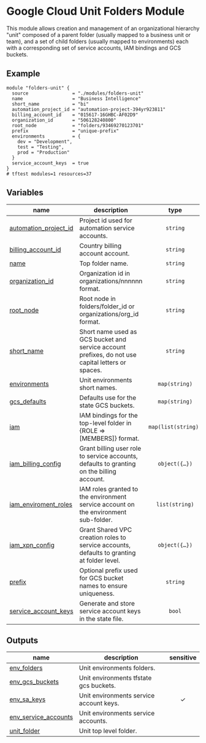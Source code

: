 # Google Cloud Unit Folders Module

This module allows creation and management of an organizational hierarchy "unit" composed of a parent folder (usually mapped to a business unit or team), and a set of child folders (usually mapped to environments) each with a corresponding set of service accounts, IAM bindings and GCS buckets.

## Example

```hcl
module "folders-unit" {
  source                = "./modules/folders-unit"
  name                  = "Business Intelligence"
  short_name            = "bi"
  automation_project_id = "automation-project-394yr923811"
  billing_account_id    = "015617-16GHBC-AF02D9"
  organization_id       = "506128240800"
  root_node             = "folders/93469270123701"
  prefix                = "unique-prefix"
  environments          = {
    dev = "Development",
    test = "Testing",
    prod = "Production"
  }
  service_account_keys  = true
}
# tftest modules=1 resources=37
```
<!-- BEGIN TFDOC -->

## Variables

| name | description | type | required | default |
|---|---|:---:|:---:|:---:|
| [automation_project_id](variables.tf#L17) | Project id used for automation service accounts. | <code>string</code> | ✓ |  |
| [billing_account_id](variables.tf#L22) | Country billing account account. | <code>string</code> | ✓ |  |
| [name](variables.tf#L86) | Top folder name. | <code>string</code> | ✓ |  |
| [organization_id](variables.tf#L91) | Organization id in organizations/nnnnnn format. | <code>string</code> | ✓ |  |
| [root_node](variables.tf#L102) | Root node in folders/folder_id or organizations/org_id format. | <code>string</code> | ✓ |  |
| [short_name](variables.tf#L113) | Short name used as GCS bucket and service account prefixes, do not use capital letters or spaces. | <code>string</code> | ✓ |  |
| [environments](variables.tf#L27) | Unit environments short names. | <code>map&#40;string&#41;</code> |  | <code title="&#123;&#10;  non-prod &#61; &#34;Non production&#34;&#10;  prod     &#61; &#34;Production&#34;&#10;&#125;">&#123;&#8230;&#125;</code> |
| [gcs_defaults](variables.tf#L36) | Defaults use for the state GCS buckets. | <code>map&#40;string&#41;</code> |  | <code title="&#123;&#10;  location      &#61; &#34;EU&#34;&#10;  storage_class &#61; &#34;MULTI_REGIONAL&#34;&#10;&#125;">&#123;&#8230;&#125;</code> |
| [iam](variables.tf#L45) | IAM bindings for the top-level folder in {ROLE => [MEMBERS]} format. | <code>map&#40;list&#40;string&#41;&#41;</code> |  | <code>&#123;&#125;</code> |
| [iam_billing_config](variables.tf#L51) | Grant billing user role to service accounts, defaults to granting on the billing account. | <code title="object&#40;&#123;&#10;  grant      &#61; bool&#10;  target_org &#61; bool&#10;&#125;&#41;">object&#40;&#123;&#8230;&#125;&#41;</code> |  | <code title="&#123;&#10;  grant      &#61; true&#10;  target_org &#61; false&#10;&#125;">&#123;&#8230;&#125;</code> |
| [iam_enviroment_roles](variables.tf#L63) | IAM roles granted to the environment service account on the environment sub-folder. | <code>list&#40;string&#41;</code> |  | <code title="&#91;&#10;  &#34;roles&#47;compute.networkAdmin&#34;,&#10;  &#34;roles&#47;owner&#34;,&#10;  &#34;roles&#47;resourcemanager.folderAdmin&#34;,&#10;  &#34;roles&#47;resourcemanager.projectCreator&#34;,&#10;&#93;">&#91;&#8230;&#93;</code> |
| [iam_xpn_config](variables.tf#L74) | Grant Shared VPC creation roles to service accounts, defaults to granting at folder level. | <code title="object&#40;&#123;&#10;  grant      &#61; bool&#10;  target_org &#61; bool&#10;&#125;&#41;">object&#40;&#123;&#8230;&#125;&#41;</code> |  | <code title="&#123;&#10;  grant      &#61; true&#10;  target_org &#61; false&#10;&#125;">&#123;&#8230;&#125;</code> |
| [prefix](variables.tf#L96) | Optional prefix used for GCS bucket names to ensure uniqueness. | <code>string</code> |  | <code>null</code> |
| [service_account_keys](variables.tf#L107) | Generate and store service account keys in the state file. | <code>bool</code> |  | <code>false</code> |

## Outputs

| name | description | sensitive |
|---|---|:---:|
| [env_folders](outputs.tf#L17) | Unit environments folders. |  |
| [env_gcs_buckets](outputs.tf#L28) | Unit environments tfstate gcs buckets. |  |
| [env_sa_keys](outputs.tf#L36) | Unit environments service account keys. | ✓ |
| [env_service_accounts](outputs.tf#L45) | Unit environments service accounts. |  |
| [unit_folder](outputs.tf#L53) | Unit top level folder. |  |

<!-- END TFDOC -->
